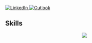 <p align="left">
  <a href="https://www.linkedin.com/in/william-amaya-7b9485244/" target="_blank">
    <img src="https://img.shields.io/badge/-LinkedIn-0077B5?style=for-the-badge&logo=linkedin&logoColor=white" alt="LinkedIn">
  </a>
  <a href="mailto:williamprogramer@outlook.com" target="_blank">
    <img src="https://img.shields.io/badge/-Outlook-0078D4?style=for-the-badge&logo=microsoft-outlook&logoColor=white" alt="Outlook">
  </a>
</p>

## <b> Skills</b>
<p align="center">
  <a href="#">
    <img src="https://skillicons.dev/icons?i=git,github,gitlab,cs,dotnet,js,bootstrap,jquery,mysql,sqlite,visualstudio,vscode,windows" />
  </a>
</p>
